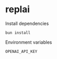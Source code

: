 # replai

Install dependencies

```shell
bun install
```

Environment variables

```env
OPENAI_API_KEY
```
